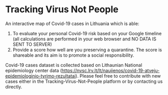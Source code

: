 # Tracking Virus Not People


An interactive map of Covid-19 cases in Lithuania which is able:
1) To evaluate your personal Covid-19 risk based on your Google timeline (all calculations are performed in your web browser and NO DATA IS SENT TO SERVER)
2) Provide a score how well are you preserving a quarantine. The score is shareable and its aim is to promote a social responsibility.

Covid-19 cases dataset is collected based on Lithaunian National epidemiology center data (https://nvsc.lrv.lt/lt/naujienos/covid-19-atveju-epidemiologinio-tyrimo-rezultatai).
Please feel free to contribute with new cases either in the Tracking-Virus-Not-People platform or by contacting us directly. 
